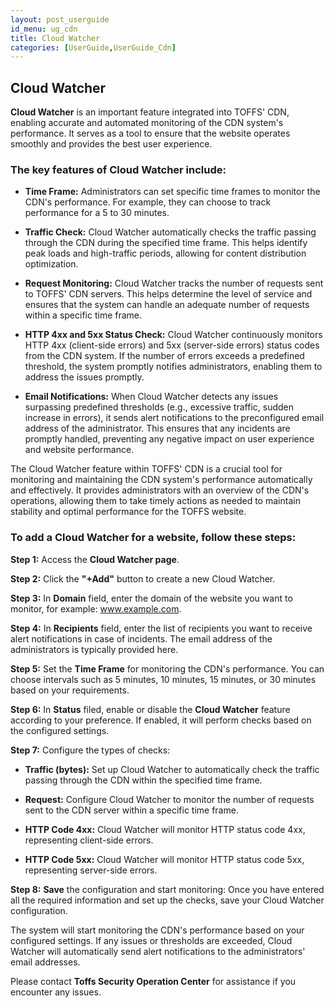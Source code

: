 ```yaml
---
layout: post_userguide
id_menu: ug_cdn
title: Cloud Watcher
categories: [UserGuide,UserGuide_Cdn]
---
```

## Cloud Watcher

**Cloud Watcher** is an important feature integrated into TOFFS' CDN, enabling accurate and automated monitoring of the CDN system's performance. It serves as a tool to ensure that the website operates smoothly and provides the best user experience.

### The key features of Cloud Watcher include:

- **Time Frame:** Administrators can set specific time frames to monitor the CDN's performance. For example, they can choose to track performance for a 5 to 30 minutes.

- **Traffic Check:** Cloud Watcher automatically checks the traffic passing through the CDN during the specified time frame. This helps identify peak loads and high-traffic periods, allowing for content distribution optimization.

- **Request Monitoring:** Cloud Watcher tracks the number of requests sent to TOFFS' CDN servers. This helps determine the level of service and ensures that the system can handle an adequate number of requests within a specific time frame.

- **HTTP 4xx and 5xx Status Check:** Cloud Watcher continuously monitors HTTP 4xx (client-side errors) and 5xx (server-side errors) status codes from the CDN system. If the number of errors exceeds a predefined threshold, the system promptly notifies administrators, enabling them to address the issues promptly.

- **Email Notifications:** When Cloud Watcher detects any issues surpassing predefined thresholds (e.g., excessive traffic, sudden increase in errors), it sends alert notifications to the preconfigured email address of the administrator. This ensures that any incidents are promptly handled, preventing any negative impact on user experience and website performance.

The Cloud Watcher feature within TOFFS' CDN is a crucial tool for monitoring and maintaining the CDN system's performance automatically and effectively. It provides administrators with an overview of the CDN's operations, allowing them to take timely actions as needed to maintain stability and optimal performance for the TOFFS website.


### To add a Cloud Watcher for a website, follow these steps:

**Step 1:** Access the **Cloud Watcher page**.

**Step 2:** Click the **"+Add"** button to create a new Cloud Watcher.

**Step 3:** In **Domain** field, enter the domain of the website you want to monitor, for example: www.example.com.

**Step 4:** In **Recipients** field, enter the list of recipients you want to receive alert notifications in case of incidents. The email address of the administrators is typically provided here.

**Step 5:** Set the **Time Frame** for monitoring the CDN's performance. You can choose intervals such as 5 minutes, 10 minutes, 15 minutes, or 30 minutes based on your requirements.

**Step 6:** In **Status** filed, enable or disable the **Cloud Watcher** feature according to your preference. If enabled, it will perform checks based on the configured settings.

**Step 7:** Configure the types of checks:

- **Traffic (bytes):** Set up Cloud Watcher to automatically check the traffic passing through the CDN within the specified time frame.

- **Request:** Configure Cloud Watcher to monitor the number of requests sent to the CDN server within a specific time frame.

- **HTTP Code 4xx:** Cloud Watcher will monitor HTTP status code 4xx, representing client-side errors.

- **HTTP Code 5xx:** Cloud Watcher will monitor HTTP status code 5xx, representing server-side errors.

**Step 8:** **Save** the configuration and start monitoring:
Once you have entered all the required information and set up the checks, save your Cloud Watcher configuration.

The system will start monitoring the CDN's performance based on your configured settings. If any issues or thresholds are exceeded, Cloud Watcher will automatically send alert notifications to the administrators' email addresses.


Please contact **Toffs Security Operation Center** for assistance if you encounter any issues.